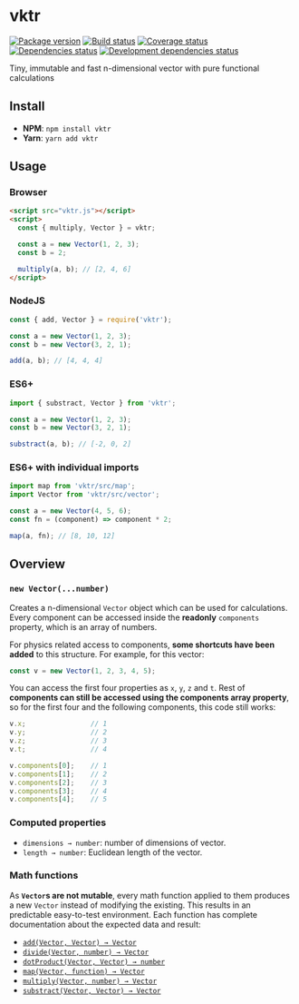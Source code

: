 # vktr

[![Package version](http://img.shields.io/npm/v/vktr.svg)](https://www.npmjs.org/package/redux-scalable)
[![Build status](https://travis-ci.org/p2kmgcl/vktr.svg?branch=master)](https://travis-ci.org/p2kmgcl/vktr)
[![Coverage status](https://coveralls.io/repos/github/p2kmgcl/vktr/badge.svg?branch=master)](https://coveralls.io/github/p2kmgcl/vktr?branch=master)
[![Dependencies status](https://david-dm.org/p2kmgcl/vktr/status.svg)](https://david-dm.org/p2kmgcl/vktr)
[![Development dependencies status](https://david-dm.org/p2kmgcl/vktr/dev-status.svg)](https://david-dm.org/p2kmgcl/vktr?type=dev)

Tiny, immutable and fast n-dimensional vector with pure functional calculations

## Install

- **NPM**: `npm install vktr`
- **Yarn**: `yarn add vktr`

## Usage

### Browser

```html
<script src="vktr.js"></script>
<script>
  const { multiply, Vector } = vktr;

  const a = new Vector(1, 2, 3);
  const b = 2;

  multiply(a, b); // [2, 4, 6]
</script>
```

### NodeJS

```js
const { add, Vector } = require('vktr');

const a = new Vector(1, 2, 3);
const b = new Vector(3, 2, 1);

add(a, b); // [4, 4, 4]
```

### ES6+

```js
import { substract, Vector } from 'vktr';

const a = new Vector(1, 2, 3);
const b = new Vector(3, 2, 1);

substract(a, b); // [-2, 0, 2]
```

### ES6+ with individual imports

```js
import map from 'vktr/src/map';
import Vector from 'vktr/src/vector';

const a = new Vector(4, 5, 6);
const fn = (component) => component * 2;

map(a, fn); // [8, 10, 12]
```

## Overview

### `new Vector(...number)`

Creates a n-dimensional `Vector` object which can be used for calculations.
Every component can be accessed inside the **readonly** `components` property,
which is an array of numbers.

For physics related access  to components, **some shortcuts have been added** to
this structure. For example, for this vector:

```js
const v = new Vector(1, 2, 3, 4, 5);
```

You can access the first four properties as `x`, `y`, `z` and `t`.  Rest of
**components can still be accessed using the components array property**, so
for the first four and the following components, this code still works:

```js
v.x;                // 1
v.y;                // 2
v.z;                // 3
v.t;                // 4

v.components[0];    // 1
v.components[1];    // 2
v.components[2];    // 3
v.components[3];    // 4
v.components[4];    // 5
```

### Computed properties

- `dimensions → number`: number of dimensions of vector.
- `length → number`: Euclidean length of the vector.

### Math functions

As **`Vector`s are not mutable**, every math function applied to them produces
a new `Vector` instead of modifying the existing. This results in an predictable
easy-to-test environment. Each function has complete documentation about the
expected data and result:

- [`add(Vector, Vector) → Vector`](/src/add.js)
- [`divide(Vector, number) → Vector`](/src/divide.js)
- [`dotProduct(Vector, Vector) → number`](/src/dot-product.js)
- [`map(Vector, function) → Vector`](/src/map.js)
- [`multiply(Vector, number) → Vector`](/src/multiply.js)
- [`substract(Vector, Vector) → Vector`](/src/substract.js)
